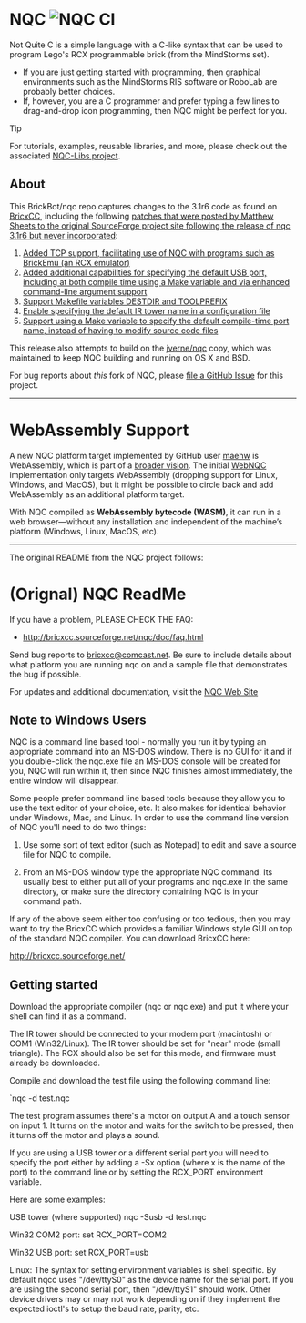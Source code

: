 NQC  ![NQC CI](https://github.com/BrickBot/nqc/workflows/NQC%20CI/badge.svg)
===
Not Quite C is a simple language with a C-like syntax that can be used to program Lego's RCX programmable brick (from the MindStorms set).
* If you are just getting started with programming, then graphical environments such as the MindStorms RIS software or RoboLab are probably better choices.
* If, however, you are a C programmer and prefer typing a few lines to drag-and-drop icon programming, then NQC might be perfect for you.

> [!TIP]
> For tutorials, examples, reusable libraries, and more, please check out the associated [NQC-Libs project](https://github.com/BrickBot/nqc-libs).

About
-----
This BrickBot/nqc repo captures changes to the 3.1r6 code as found on
[BricxCC](http://bricxcc.sourceforge.net/nqc/), including the following [patches that were posted by Matthew Sheets to the original SourceForge project site following the release of nqc 3.1r6 but never incorporated](https://sourceforge.net/p/bricxcc/patches/):
1. [Added TCP support, facilitating use of NQC with programs such as BrickEmu (an RCX emulator)](https://sourceforge.net/p/bricxcc/patches/2/)
2. [Added additional capabilities for specifying the default USB port, including at both compile time using a Make variable and via enhanced command-line argument support](https://sourceforge.net/p/bricxcc/patches/2/)
3. [Support Makefile variables DESTDIR and TOOLPREFIX](https://sourceforge.net/p/bricxcc/patches/3/)
4. [Enable specifying the default IR tower name in a configuration file](https://sourceforge.net/p/bricxcc/patches/4/)
5. [Support using a Make variable to specify the default compile-time port name, instead of having to modify source code files](https://sourceforge.net/p/bricxcc/patches/5/)

This release also attempts to build on the [jverne/nqc](https://github.com/jverne/nqc) copy, which was maintained to keep NQC building and running on OS X and BSD.

For bug reports about _this_ fork of NQC, please [file a GitHub Issue](https://github.com/BrickBot/nqc/issues) for this project.

---

WebAssembly Support
===================

A new NQC platform target implemented by GitHub user [maehw](https://github.com/maehw) is WebAssembly, which is part of a [broader vision](https://www.eurobricks.com/forum/index.php?/forums/topic/197807-webpbrickcom-programming-the-1st-generation-lego-mindstorms-ris-yellow-rcx-brick-from-the-webbrowser/).
The initial [WebNQC](https://github.com/maehw/WebNQC) implementation only targets WebAssembly (dropping support for Linux, Windows, and MacOS),
but it might be possible to circle back and add WebAssembly as an additional platform target.

With NQC compiled as **WebAssembly bytecode (WASM)**, it can run in a web browser—without any installation and independent of the machine’s platform (Windows, Linux, MacOS, etc).


---

The original README from the NQC project follows:

(Orignal) NQC ReadMe
====================

If you have a problem, PLEASE CHECK THE FAQ:
* http://bricxcc.sourceforge.net/nqc/doc/faq.html
  
Send bug reports to bricxcc@comcast.net.  Be sure to include details about what
platform you are running nqc on and a sample file that demonstrates the bug if
possible.

For updates and additional documentation, visit the [NQC Web Site](http://bricxcc.sourceforge.net/nqc)


Note to Windows Users
---------------------

NQC is a command line based tool - normally you run it by typing an
appropriate command into an MS-DOS window.  There is no GUI for it and
if you double-click the nqc.exe file an MS-DOS console will be created
for you, NQC will run within it, then since NQC finishes almost
immediately, the entire window will disappear.

Some people prefer command line based tools because they allow you to
use the text editor of your choice, etc. It also makes for identical
behavior under Windows, Mac, and Linux. In order to use the command line
version of NQC you'll need to do two things:

1. Use some sort of text editor (such as Notepad) to edit and save a
source file for NQC to compile.

2. From an MS-DOS window type the appropriate NQC command. Its usually
best to either put all of your programs and nqc.exe in the same
directory, or make sure the directory containing NQC is in your command
path. 

If any of the above seem either too confusing or too tedious, then you
may want to try the BricxCC which provides a familiar Windows style GUI on top
of the standard NQC compiler.  You can download BricxCC here:

http://bricxcc.sourceforge.net/


Getting started
---------------

Download the appropriate compiler (nqc or nqc.exe) and put it where
your shell can find it as a command.

The IR tower should be connected to your modem port (macintosh) or COM1
(Win32/Linux). The IR tower should be set for "near" mode (small
triangle). The RCX should also be set for this mode, and firmware must
already be downloaded.

Compile and download the test file using the following command line:

`nqc -d test.nqc

The test program assumes there's a motor on output A and a touch sensor
on input 1.  It turns on the motor and waits for the switch to be
pressed, then it turns off the motor and plays a sound.

If you are using a USB tower or a different serial port you will need to
specify the port either by adding a -Sx option (where x is the name of the
port) to the command line or by setting the RCX_PORT environment variable.

Here are some examples:

USB tower (where supported)
	nqc -Susb -d test.nqc

Win32 COM2 port:
	set RCX_PORT=COM2

Win32 USB port:
	set RCX_PORT=usb
	
Linux:
	The syntax for setting environment variables is shell specific.  By
	default nqcc uses "/dev/ttyS0" as the device name for the serial
    port.  If you are using the second serial port, then "/dev/ttyS1"
    should work.  Other device drivers may or may not work depending on if
    they implement the expected ioctl's to setup the baud rate, parity,
    etc.
